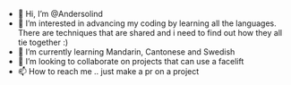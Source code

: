 - 👋 Hi, I’m @Andersolind
- 👀 I’m interested in advancing my coding by learning all the languages. There are techniques that are shared and i need to find out how they all tie together :)
- 🌱 I’m currently learning Mandarin, Cantonese and Swedish 
- 💞️ I’m looking to collaborate on projects that can use a facelift
- 📫 How to reach me .. just make a pr on a project

<!---
Andersolind/Andersolind is a ✨ special ✨ repository because its `README.md` (this file) appears on your GitHub profile.
You can click the Preview link to take a look at your changes.
--->
